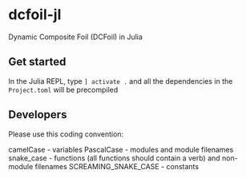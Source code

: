# dcfoil-jl
Dynamic Composite Foil (DCFoil) in Julia

## Get started
In the Julia REPL, type 
`] activate .`
and all the dependencies in the `Project.toml` will be precompiled
## Developers

Please use this coding convention:

camelCase - variables
PascalCase - modules and module filenames
snake_case - functions (all functions should contain a verb) and non-module filenames
SCREAMING_SNAKE_CASE - constants
